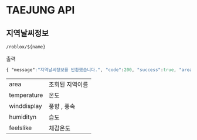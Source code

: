# TAEJUNG API
## 지역날씨정보
```css
/roblox/${name}
```
출력
```css
{ "message":"지역날씨정보를 반환했습니다.", "code":200, "success":true, "area" : "Seoul, South Korea", "temperature" :"0°", "winddisplay" : "8 km/h West", "humidity" : "29%", "feelslike" : "-1°" }
```

|       |         |
|---------|-------|
|  area         |조회된 지역이름|
| temperature   |온도|
|  winddisplay    | 풍향 , 풍속|
|   humidityn         |습도|
|  feelslike  |체감온도|
